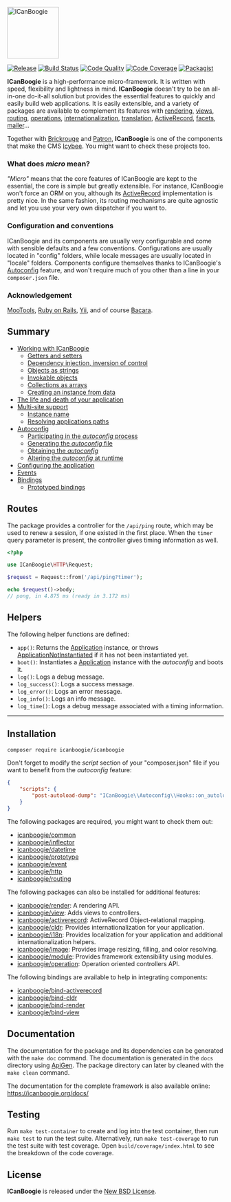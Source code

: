 <p><img height="120" src="https://cdn.rawgit.com/ICanBoogie/app-hello/master/web/assets/icanboogie.svg" alt="ICanBoogie" /></p>

[![Release](https://img.shields.io/packagist/v/ICanBoogie/ICanBoogie.svg)](https://packagist.org/packages/icanboogie/icanboogie)
[![Build Status](https://img.shields.io/github/workflow/status/ICanBoogie/ICanBoogie/test)](https://github.com/ICanBoogie/ICanBoogie/actions?query=workflow%3Atest)
[![Code Quality](https://img.shields.io/scrutinizer/g/ICanBoogie/ICanBoogie/master.svg)](https://scrutinizer-ci.com/g/ICanBoogie/ICanBoogie)
[![Code Coverage](https://img.shields.io/coveralls/ICanBoogie/ICanBoogie/master.svg)](https://coveralls.io/r/ICanBoogie/ICanBoogie)
[![Packagist](https://img.shields.io/packagist/dt/icanboogie/icanboogie.svg)](https://packagist.org/packages/icanboogie/icanboogie)

**ICanBoogie** is a high-performance micro-framework. It is written with speed, flexibility and
lightness in mind. **ICanBoogie** doesn't try to be an all-in-one do-it-all solution but provides the
essential features to quickly and easily build web applications. It is easily extensible, and a
variety of packages are available to complement its features with [rendering](https://github.com/icanboogie/render), [views](https://github.com/icanboogie/view), [routing](https://github.com/icanboogie/routing),
[operations](https://github.com/icanboogie/operation), [internationalization](https://github.com/icanboogie/cldr), [translation](https://github.com/icanboogie/i18n), [ActiveRecord](https://github.com/icanboogie/activerecord), [facets](https://github.com/icanboogie/facets), [mailer](https://github.com/icanboogie/mailer)…

Together with [Brickrouge](http://brickrouge.org) and [Patron](https://github.com/Icybee/Patron),
**ICanBoogie** is one of the components that make the CMS [Icybee](http://icybee.org). You might want
to check these projects too.





### What does _micro_ mean?

_"Micro"_ means that the core features of ICanBoogie are kept to the essential, the core is simple
but greatly extensible. For instance, ICanBoogie won't force an ORM on you, although its
[ActiveRecord](https://github.com/ICanBoogie/ActiveRecord) implementation is pretty nice. In the
same fashion, its routing mechanisms are quite agnostic and let you use your very own
dispatcher if you want to.





### Configuration and conventions

ICanBoogie and its components are usually very configurable and come with sensible defaults and a
few conventions. Configurations are usually located in "config" folders, while locale messages are
usually located in "locale" folders. Components configure themselves thanks to ICanBoogie's
[Autoconfig][] feature, and won't require much of you other than a line in your
`composer.json` file.





### Acknowledgement

[MooTools](http://mootools.net/), [Ruby on Rails](http://rubyonrails.org),
[Yii](http://www.yiiframework.com), and of course [Bacara](http://www.youtube.com/watch?v=KGuFn0RPgaE).





## Summary

- [Working with ICanBoogie](https://icanboogie.org/docs/4.0/icanboogie#working-with-icanboogie)
    - [Getters and setters](https://icanboogie.org/docs/4.0/icanboogie#getters-and-setters)
    - [Dependency injection, inversion of control](https://icanboogie.org/docs/4.0/icanboogie#dependency-injection-inversion-of-control)
    - [Objects as strings](https://icanboogie.org/docs/4.0/icanboogie#objects-as-strings)
    - [Invokable objects](https://icanboogie.org/docs/4.0/icanboogie#invokable-objects)
    - [Collections as arrays](https://icanboogie.org/docs/4.0/icanboogie#collections-as-arrays)
    - [Creating an instance from data](https://icanboogie.org/docs/4.0/icanboogie#creating-an-instance-from-data)
- [The life and death of your application](https://icanboogie.org/docs/4.0/life-and-death)
- [Multi-site support](https://icanboogie.org/docs/4.0/multi-site)
    - [Instance name](https://icanboogie.org/docs/4.0/multi-site#instance-name)
    - [Resolving applications paths](https://icanboogie.org/docs/4.0/multi-site#resolving-applications-paths)
- [Autoconfig](https://icanboogie.org/docs/4.0/autoconfig)
    - [Participating in the _autoconfig_ process](https://icanboogie.org/docs/4.0/autoconfig#participating-in-the-autoconfig-process)
    - [Generating the _autoconfig_ file](https://icanboogie.org/docs/4.0/autoconfig#generating-the-autoconfig-file)
    - [Obtaining the _autoconfig_](https://icanboogie.org/docs/4.0/autoconfig#obtaining-the-autoconfig)
    - [Altering the _autoconfig_ at runtime](https://icanboogie.org/docs/4.0/autoconfig#altering-the-autoconfig-at-runtime)
- [Configuring the application](https://icanboogie.org/docs/4.0/configuration)
- [Events](https://icanboogie.org/docs/4.0/life-and-death#events)
- [Bindings](https://icanboogie.org/docs/4.0/bindings)
    - [Prototyped bindings](https://icanboogie.org/docs/4.0/bindings#prototyped-bindings)





## Routes

The package provides a controller for the `/api/ping` route, which may be used to renew a session,
if one existed in the first place. When the `timer` query parameter is present, the controller
gives timing information as well.

```php
<?php

use ICanBoogie\HTTP\Request;

$request = Request::from('/api/ping?timer');

echo $request()->body;
// pong, in 4.875 ms (ready in 3.172 ms)
```





## Helpers

The following helper functions are defined:

- `app()`: Returns the [Application][] instance, or throws [ApplicationNotInstantiated][] if it has
not been instantiated yet.
- `boot()`: Instantiates a [Application][] instance with the _autoconfig_ and boots it.
- `log()`: Logs a debug message.
- `log_success()`: Logs a success message.
- `log_error()`: Logs an error message.
- `log_info()`: Logs an info message.
- `log_time()`: Logs a debug message associated with a timing information.





----------





## Installation

```bash
composer require icanboogie/icanboogie
```

Don't forget to modify the _script_ section of your "composer.json" file if you want to benefit
from the _autoconfig_ feature:

```json
{
    "scripts": {
        "post-autoload-dump": "ICanBoogie\\Autoconfig\\Hooks::on_autoload_dump"
    }
}
```

The following packages are required, you might want to check them out:

- [icanboogie/common](https://github.com/ICanBoogie/Common)
- [icanboogie/inflector](https://github.com/ICanBoogie/Inflector)
- [icanboogie/datetime](https://github.com/ICanBoogie/DateTime)
- [icanboogie/prototype](https://github.com/ICanBoogie/Prototype)
- [icanboogie/event](https://github.com/ICanBoogie/Event)
- [icanboogie/http](https://github.com/ICanBoogie/HTTP)
- [icanboogie/routing](https://github.com/ICanBoogie/Routing)

The following packages can also be installed for additional features:

- [icanboogie/render][]: A rendering API.
- [icanboogie/view][]: Adds views to controllers.
- [icanboogie/activerecord](https://github.com/ICanBoogie/ActiveRecord): ActiveRecord Object-relational mapping.
- [icanboogie/cldr](https://github.com/ICanBoogie/CLDR): Provides internationalization for
your application.
- [icanboogie/i18n](https://github.com/ICanBoogie/I18n): Provides localization for your application
and additional internationalization helpers.
- [icanboogie/image](https://github.com/ICanBoogie/Image): Provides image resizing, filling,
and color resolving.
- [icanboogie/module][]: Provides framework extensibility using modules.
- [icanboogie/operation][]: Operation oriented controllers API.

The following bindings are available to help in integrating components:

- [icanboogie/bind-activerecord][]
- [icanboogie/bind-cldr][]
- [icanboogie/bind-render][]
- [icanboogie/bind-view][]





## Documentation

The documentation for the package and its dependencies can be generated with the `make doc`
command. The documentation is generated in the `docs` directory using [ApiGen](http://apigen.org/).
The package directory can later by cleaned with the `make clean` command.

The documentation for the complete framework is also available online: <https://icanboogie.org/docs/>





## Testing

Run `make test-container` to create and log into the test container, then run `make test` to run the
test suite. Alternatively, run `make test-coverage` to run the test suite with test coverage. Open
`build/coverage/index.html` to see the breakdown of the code coverage.





## License

**ICanBoogie** is released under the [New BSD License](LICENSE).





[icanboogie/accessor]:          https://github.com/ICanBoogie/Accessor
[icanboogie/bind-activerecord]: https://github.com/ICanBoogie/bind-activerecord
[icanboogie/bind-cldr]:         https://github.com/ICanBoogie/bind-cldr
[icanboogie/bind-render]:       https://github.com/ICanBoogie/bind-render
[icanboogie/bind-view]:         https://github.com/ICanBoogie/bind-view
[icanboogie/module]:            https://github.com/ICanBoogie/Module
[icanboogie/operation]:         https://github.com/ICanBoogie/Operation
[icanboogie/prototype]:         https://github.com/ICanBoogie/Prototype
[icanboogie/render]:            https://github.com/ICanBoogie/Render
[icanboogie/view]:              https://github.com/ICanBoogie/View
[Prototype package]:            https://github.com/ICanBoogie/Prototype

[ApplicationNotInstantiated]:   https://icanboogie.org/api/icanboogie/4.0/class-ICanBoogie.ApplicationNotInstantiated.html

[Application]:                  https://icanboogie.org/docs/4.0/the-application-class
[Autoconfig]:                   https://icanboogie.org/docs/4.0/autoconfig
[Composer]:                     http://getcomposer.org/
